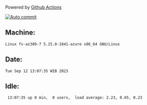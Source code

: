 Powered by [Github Actions](https://github.com/features/actions)

[![Auto commit](https://github.com/hiage/workstation/workflows/Auto%20commit/badge.svg)](https://github.com/hiage/workstation/actions?query=workflow%3A%22Auto+commit%22)

## Machine:
```
Linux fv-az389-7 5.15.0-1041-azure x86_64 GNU/Linux
```
## Date:
```
Tue Sep 12 13:07:35 WIB 2023
```
## Idle:
```
 13:07:35 up 0 min,  0 users,  load average: 2.23, 0.65, 0.23
```
